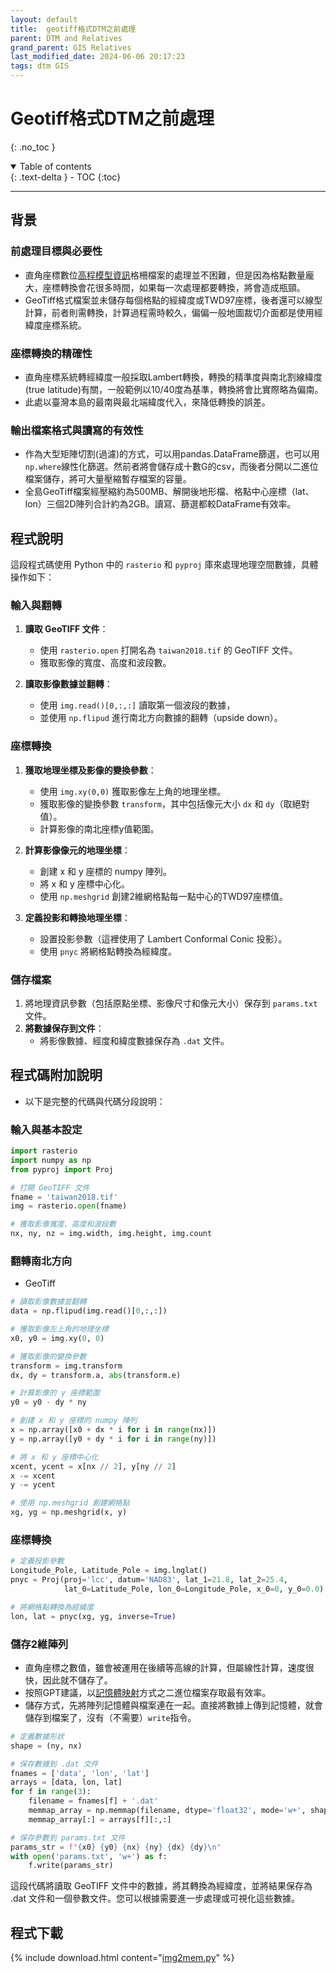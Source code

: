 ```yaml
---
layout: default
title:  geotiff格式DTM之前處理
parent: DTM and Relatives
grand_parent: GIS Relatives
last_modified_date: 2024-06-06 20:17:23
tags: dtm GIS
---
```


# Geotiff格式DTM之前處理
{: .no_toc }

<details open markdown="block">
  <summary>
    Table of contents
  </summary>
  {: .text-delta }
- TOC
{:toc}
</details>

---
## 背景

### 前處理目標與必要性

- 直角座標數位[高程模型資訊](./dtm_info.md)格柵檔案的處理並不困難，但是因為格點數量龐大，座標轉換會花很多時間，如果每一次處理都要轉換，將會造成瓶頸。
- GeoTiff格式檔案並未儲存每個格點的經緯度或TWD97座標，後者還可以線型計算，前者則需轉換，計算過程需時較久，偏偏一般地圖裁切介面都是使用經緯度座標系統。

### 座標轉換的精確性

- 直角座標系統轉經緯度一般採取Lambert轉換，轉換的精準度與南北割線緯度(true latitude)有關，一般範例以10/40度為基準，轉換將會比實際略為偏南。
- 此處以臺灣本島的最南與最北端緯度代入，來降低轉換的誤差。

### 輸出檔案格式與讀寫的有效性

- 作為大型矩陣切割(過濾)的方式，可以用pandas.DataFrame篩選，也可以用`np.where`線性化篩選。然前者將會儲存成十數G的csv，而後者分開以二進位檔案儲存，將可大量壓縮暫存檔案的容量。
- 全島GeoTiff檔案經壓縮約為500MB、解開後地形檔、格點中心座標（lat、lon）三個2D陣列合計約為2GB。讀寫、篩選都較DataFrame有效率。

## 程式說明

這段程式碼使用 Python 中的 `rasterio` 和 `pyproj` 庫來處理地理空間數據，具體操作如下：

### 輸入與翻轉

1. **讀取 GeoTIFF 文件**：
    - 使用 `rasterio.open` 打開名為 `taiwan2018.tif` 的 GeoTIFF 文件。
    - 獲取影像的寬度、高度和波段數。

2. **讀取影像數據並翻轉**：
    - 使用 `img.read()[0,:,:]` 讀取第一個波段的數據，
    - 並使用 `np.flipud` 進行南北方向數據的翻轉（upside down）。

### 座標轉換

1. **獲取地理坐標及影像的變換參數**：
    - 使用 `img.xy(0,0)` 獲取影像左上角的地理坐標。
    - 獲取影像的變換參數 `transform`，其中包括像元大小 `dx` 和 `dy`（取絕對值）。
    - 計算影像的南北座標y值範圍。

2. **計算影像像元的地理坐標**：
    - 創建 x 和 y 座標的 numpy 陣列。
    - 將 x 和 y 座標中心化。
    - 使用 `np.meshgrid` 創建2維網格點每一點中心的TWD97座標值。

3. **定義投影和轉換地理坐標**：
    - 設置投影參數（這裡使用了 Lambert Conformal Conic 投影）。
    - 使用 `pnyc` 將網格點轉換為經緯度。

### 儲存檔案

1. 將地理資訊參數（包括原點坐標、影像尺寸和像元大小）保存到 `params.txt` 文件。
2. **將數據保存到文件**：
    - 將影像數據、經度和緯度數據保存為 `.dat` 文件。

## 程式碼附加說明

- 以下是完整的代碼與代碼分段說明：

### 輸入與基本設定

```python
import rasterio
import numpy as np
from pyproj import Proj

# 打開 GeoTIFF 文件
fname = 'taiwan2018.tif'
img = rasterio.open(fname)

# 獲取影像寬度、高度和波段數
nx, ny, nz = img.width, img.height, img.count
```

### 翻轉南北方向

- GeoTiff

```python
# 讀取影像數據並翻轉
data = np.flipud(img.read()[0,:,:])

# 獲取影像左上角的地理坐標
x0, y0 = img.xy(0, 0)

# 獲取影像的變換參數
transform = img.transform
dx, dy = transform.a, abs(transform.e)

# 計算影像的 y 座標範圍
y0 = y0 - dy * ny

# 創建 x 和 y 座標的 numpy 陣列
x = np.array([x0 + dx * i for i in range(nx)])
y = np.array([y0 + dy * i for i in range(ny)])

# 將 x 和 y 座標中心化
xcent, ycent = x[nx // 2], y[ny // 2]
x -= xcent
y -= ycent

# 使用 np.meshgrid 創建網格點
xg, yg = np.meshgrid(x, y)
```

### 座標轉換

```python
# 定義投影參數
Longitude_Pole, Latitude_Pole = img.lnglat()
pnyc = Proj(proj='lcc', datum='NAD83', lat_1=21.8, lat_2=25.4,
            lat_0=Latitude_Pole, lon_0=Longitude_Pole, x_0=0, y_0=0.0)

# 將網格點轉換為經緯度
lon, lat = pnyc(xg, yg, inverse=True)
```

### 儲存2維陣列

- 直角座標之數值，雖會被運用在後續等高線的計算，但屬線性計算，速度很快，因此就不儲存了。
- 按照GPT建議，以[記憶體映射](https://numpy.org/doc/stable/reference/generated/numpy.memmap.html)方式之二進位檔案存取最有效率。
- 儲存方式，先將陣列記憶體與檔案連在一起。直接將數據上傳到記憶體，就會儲存到檔案了，沒有（不需要）`write`指令。

```python
# 定義數據形狀
shape = (ny, nx)

# 保存數據到 .dat 文件
fnames = ['data', 'lon', 'lat']
arrays = [data, lon, lat]
for f in range(3):
    filename = fnames[f] + '.dat'
    memmap_array = np.memmap(filename, dtype='float32', mode='w+', shape=shape)
    memmap_array[:] = arrays[f][:,:]

# 保存參數到 params.txt 文件
params_str = f"{x0} {y0} {nx} {ny} {dx} {dy}\n"
with open('params.txt', 'w+') as f:
    f.write(params_str)
```

這段代碼將讀取 GeoTIFF 文件中的數據，將其轉換為經緯度，並將結果保存為 .dat 文件和一個參數文件。您可以根據需要進一步處理或可視化這些數據。

## 程式下載

{% include download.html content="[img2mem.py](./img2mem.py)" %}
